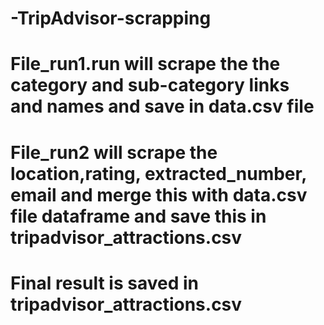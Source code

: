 # -TripAdvisor-scrapping

# File_run1.run will scrape the the category and sub-category links and names  and save in data.csv file 

# File_run2 will scrape the location,rating, extracted_number, email and merge this with data.csv file dataframe and save this in tripadvisor_attractions.csv

# Final result is saved in tripadvisor_attractions.csv
